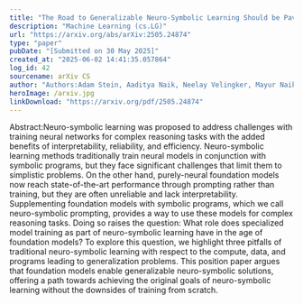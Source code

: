 ```yaml
---
title: "The Road to Generalizable Neuro-Symbolic Learning Should be Paved with Foundation Models"
description: "Machine Learning (cs.LG)"
url: "https://arxiv.org/abs/arXiv:2505.24874"
type: "paper"
pubDate: "[Submitted on 30 May 2025]"
created_at: "2025-06-02 14:41:35.057864"
log_id: 42
sourcename: arXiv CS
author: "Authors:Adam Stein, Aaditya Naik, Neelay Velingker, Mayur Naik, Eric Wong"
heroImage: /arxiv.jpg
linkDownload: "https://arxiv.org/pdf/2505.24874"
---
```


Abstract:Neuro-symbolic learning was proposed to address challenges with training neural networks for complex reasoning tasks with the added benefits of interpretability, reliability, and efficiency. Neuro-symbolic learning methods traditionally train neural models in conjunction with symbolic programs, but they face significant challenges that limit them to simplistic problems. On the other hand, purely-neural foundation models now reach state-of-the-art performance through prompting rather than training, but they are often unreliable and lack interpretability. Supplementing foundation models with symbolic programs, which we call neuro-symbolic prompting, provides a way to use these models for complex reasoning tasks. Doing so raises the question: What role does specialized model training as part of neuro-symbolic learning have in the age of foundation models? To explore this question, we highlight three pitfalls of traditional neuro-symbolic learning with respect to the compute, data, and programs leading to generalization problems. This position paper argues that foundation models enable generalizable neuro-symbolic solutions, offering a path towards achieving the original goals of neuro-symbolic learning without the downsides of training from scratch.
